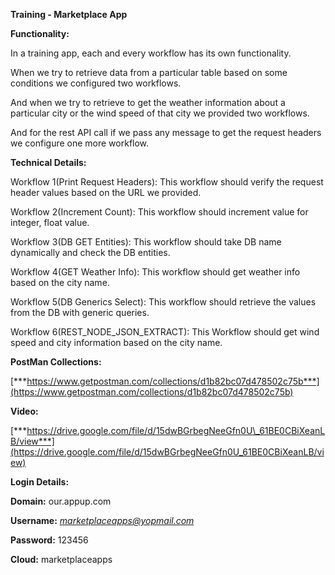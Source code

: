 **Training - Marketplace App**

**Functionality:**

In a training app, each and every workflow has its own functionality.

When we try to retrieve data from a particular table based on some
conditions we configured two workflows.

And when we try to retrieve to get the weather information about a
particular city or the wind speed of that city we provided two
workflows.

And for the rest API call if we pass any message to get the request
headers we configure one more workflow.

**Technical Details:**

Workflow 1(Print Request Headers): This workflow should verify the
request header values based on the URL we provided.

Workflow 2(Increment Count): This workflow should increment value for
integer, float value.

Workflow 3(DB GET Entities): This workflow should take DB name
dynamically and check the DB entities.

Workflow 4(GET Weather Info): This workflow should get weather info
based on the city name.

Workflow 5(DB Generics Select): This workflow should retrieve the values
from the DB with generic queries.

Workflow 6(REST\_NODE\_JSON\_EXTRACT): This Workflow should get wind
speed and city information based on the city name.

**PostMan Collections:**

[***https://www.getpostman.com/collections/d1b82bc07d478502c75b***](https://www.getpostman.com/collections/d1b82bc07d478502c75b)

**Video:**

[***https://drive.google.com/file/d/15dwBGrbegNeeGfn0U\_61BE0CBiXeanLB/view***](https://drive.google.com/file/d/15dwBGrbegNeeGfn0U_61BE0CBiXeanLB/view)

**Login Details:**

**Domain:** our.appup.com

**Username:**
[*marketplaceapps@yopmail.com*](mailto:marketplaceapps@yopmail.com)

**Password:** 123456

**Cloud:** marketplaceapps

